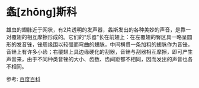 # 螽[zhōng]斯科

雄虫的翅脉近于网状，有2片透明的发声器，螽斯发出的各种美妙的声音，是靠一对覆翅的相互摩擦形成的。它们的“乐器”长在前翅上：在左覆翅的臀区具一略呈圆形的发音锉，锉周缘围以较强而弯曲的翅脉，中间横贯一条加粗的翅脉作为音锉，音锉上有许多小齿；右覆翅上具边缘硬化的刮器，音锉与刮器相互摩擦，即可产生声音来，由于不同种类音锉的大小、齿数、齿间距都不相同，因而发出的声音也各不相同。

参考: [百度百科](https://baike.baidu.com/link?url=LcZ6AWTSekUEuEfx2HZigrTexb3xmrtCUb3HwyCetqvKa343G3lwSxh13rbadBAqT9sJ3LDjG6fz5Q8i-uwXjbeDsHudw999fzVscU-8E9C)